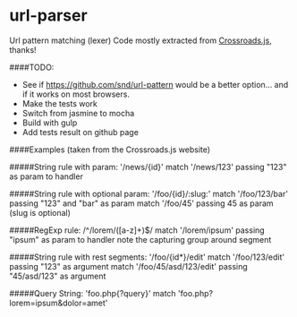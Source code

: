 # url-parser
Url pattern matching (lexer)
Code mostly extracted from [Crossroads.js](http://millermedeiros.github.io/crossroads.js/), thanks!

####TODO:
- See if https://github.com/snd/url-pattern would be a better option... and if it works on most browsers.
- Make the tests work
- Switch from jasmine to mocha
- Build with gulp
- Add tests result on github page

####Examples (taken from the Crossroads.js website)

#####String rule with param: '/news/{id}'
match '/news/123' passing "123" as param to handler

#####String rule with optional param: '/foo/{id}/:slug:'
match '/foo/123/bar' passing "123" and "bar" as param
match '/foo/45' passing 45 as param (slug is optional)

#####RegExp rule: /^\/lorem\/([a-z]+)$/
match '/lorem/ipsum' passing "ipsum" as param to handler
note the capturing group around segment

#####String rule with rest segments: '/foo/{id*}/edit'
match '/foo/123/edit' passing "123" as argument
match '/foo/45/asd/123/edit' passing "45/asd/123" as argument

#####Query String: 'foo.php{?query}'
match 'foo.php?lorem=ipsum&dolor=amet'
